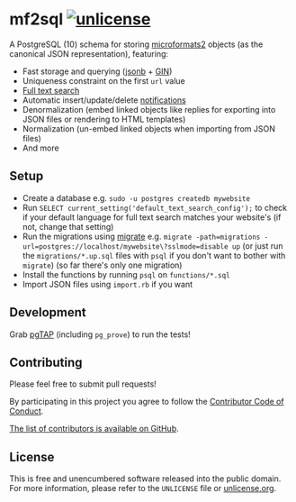 # mf2sql [![unlicense](https://img.shields.io/badge/un-license-green.svg?style=flat)](http://unlicense.org)

A PostgreSQL (10) schema for storing [microformats2](http://microformats.org/wiki/microformats2) objects (as the canonical JSON representation), featuring:

- Fast storage and querying ([jsonb](https://www.postgresql.org/docs/9.6/static/datatype-json.html) + [GIN](https://www.postgresql.org/docs/9.6/static/indexes-types.html))
- Uniqueness constraint on the first `url` value
- [Full text search](https://www.postgresql.org/docs/current/static/textsearch-intro.html)
- Automatic insert/update/delete [notifications](https://www.postgresql.org/docs/current/static/sql-notify.html)
- Denormalization (embed linked objects like replies for exporting into JSON files or rendering to HTML templates)
- Normalization (un-embed linked objects when importing from JSON files)
- And more

## Setup

- Create a database e.g. `sudo -u postgres createdb mywebsite`
- Run `SELECT current_setting('default_text_search_config');` to check if your default language for full text search matches your website's (if not, change that setting)
- Run the migrations using [migrate](https://github.com/golang-migrate/migrate) e.g. `migrate -path=migrations -url=postgres://localhost/mywebsite\?sslmode=disable up` (or just run the `migrations/*.up.sql` files with `psql` if you don't want to bother with `migrate`) (so far there's only one migration)
- Install the functions by running `psql` on `functions/*.sql`
- Import JSON files using `import.rb` if you want

## Development

Grab [pgTAP](http://pgtap.org) (including `pg_prove`) to run the tests!

## Contributing

Please feel free to submit pull requests!

By participating in this project you agree to follow the [Contributor Code of Conduct](http://contributor-covenant.org/version/1/4/).

[The list of contributors is available on GitHub](https://github.com/myfreeweb/mf2sql/graphs/contributors).

## License

This is free and unencumbered software released into the public domain.  
For more information, please refer to the `UNLICENSE` file or [unlicense.org](http://unlicense.org).
